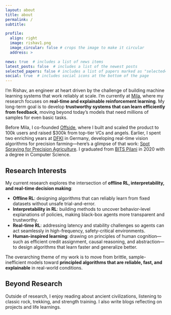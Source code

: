 ```yaml
---
layout: about
title: about
permalink: /
subtitle: 

profile:
  align: right
  image: rishav1.png
  image_circular: false # crops the image to make it circular
  address: >

news: true  # includes a list of news items
latest_posts: false  # includes a list of the newest posts
selected_papers: false # includes a list of papers marked as "selected={true}"
social: true  # includes social icons at the bottom of the page
---
```


I’m Rishav, an engineer at heart driven by the challenge of building machine learning systems that work reliably at scale.  I’m currently at [Mila](https://mila.quebec/en), where my research focuses on **real-time and explainable reinforcement learning**. My long-term goal is to develop **trustworthy systems that can learn efficiently from feedback**, moving beyond today’s models that need millions of samples for even basic tasks.  

Before Mila, I co-founded [Offside](https://pitchbook.com/profiles/company/539173-27), where I built and scaled the product to 100k users and raised $300k from top-tier VCs and angels. Earlier, I spent two enriching years at [DFKI](http://dfki.de) in Germany, developing real-time vision algorithms for precision farming—here’s a glimpse of that work: [Spot Spraying for Precision Agriculture](https://rish-av.github.io/blog/2024/spotspraying/). I graduated from [BITS Pilani](https://bits-pilani.ac.in/) in 2020 with a degree in Computer Science.  

## Research Interests

My current research explores the intersection of **offline RL, interpretability, and real-time decision making**:  
- **Offline RL**: designing algorithms that can reliably learn from fixed datasets without unsafe trial-and-error.  
- **Interpretability in RL**: building methods to uncover behavior-level explanations of policies, making black-box agents more transparent and trustworthy.  
- **Real-time RL**: addressing latency and stability challenges so agents can act seamlessly in high-frequency, safety-critical environments.  
- **Human-inspired learning**: drawing on principles of human cognition—such as efficient credit assignment, causal reasoning, and abstraction—to design algorithms that learn faster and generalize better.  

The overarching theme of my work is to move from brittle, sample-inefficient models toward **principled algorithms that are reliable, fast, and explainable** in real-world conditions.  

## Beyond Research

Outside of research, I enjoy reading about ancient civilizations, listening to classic rock, trekking, and strength training. I also write blogs reflecting on projects and life learnings.
